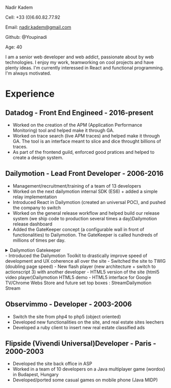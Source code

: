 Nadir Kadem

Cell: +33 (0)6.60.82.77.92

Email: nadir.kadem@gmail.com

Github: @Youpinadi

Age: 40

I am a senior web developer and web addict, passionate about by web technologies. I enjoy my work, teamworking on cool projects and have plenty ideas. I'm currently interessed in React and functional programming. I'm always motivated.

# Experience

## Datadog - Front End Engineed - 2016-present

- Worked on the creation of the APM (Application Performance Monitoring) tool and helped make it through GA.
- Worked on trace search (live APM traces) and helped make it through GA. The tool is an interface meant to slice and dice throught billions of traces.
- As part of the frontend guild, enforced good pratices and helped to create a design system.

## Dailymotion - Lead Front Developer - 2006-2016

- Management/recruitment/training of a team of 13 developers
- Worked on the next dailymotion internal SDK (ES6) + added a simple relay implementation
- Introduced React in Dailymotion (created an universal POC), and pushed the company to switch
- Worked on the general release workflow and helped build our release system (we ship code to production several times a day)Dailymotion release dashboard
- Added the GateKeeper concept (a configurable wall in front of functionalities) to Dailymotion. The GateKeeper is called hundreds of millions of times per day.
<details>
  <summary>Dailymotion Gatekeeper</summary>
  ![Dailymotion Gatekeeper](http://youpinadi.github.io/images/gatekeeper.png)
</details>
- Introduced the Dailymotion Toolkit to drastically improve speed of development and UX coherence all over the site
- Switched the site to TWIG (doubling page speed)
- New flash player (new architecture + switch to actionscript 3) with another developer
- HTML5 version of the site (html5 video player)Dailymotion HTML5 demo
- HTML5 interface for Google TV/Chrome Webs Store and future set top boxes : StreamDailymotion Stream

## Observimmo - Developer - 2003-2006

- Switch the site from php4 to php5 (object oriented)
- Developed new functionalities on the site, and real estate sites leechers
- Developed a ruby client to insert new real estate classified ads

## Flipside (Vivendi Universal)Developer - Paris - 2000-2003

- Developed the site back office in ASP
- Worked in a team of 10 developers on a Java multiplayer game (wordox) in Budapest, Hungary
- Developed/ported some casual games on mobile phone (Java MIDP)
